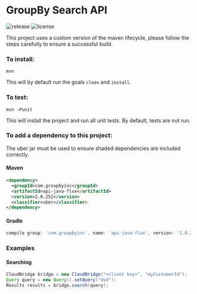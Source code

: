 GroupBy Search API
========

![release](https://img.shields.io/maven-central/v/com.groupbyinc/api-java.svg)
![license](https://img.shields.io/github/license/groupby/api-java.svg)

This project uses a custom version of the maven lifecycle, please follow the steps carefully to ensure a
successful build.

### To install:

    mvn
    
This will by default run the goals `clean` and `install`.


### To test:

    mvn -Punit
    
This will install the project and run all unit tests. By default, tests are not run.


### To add a dependency to this project:
The uber jar must be used to ensure shaded dependencies are included correctly.

#### Maven

```xml
<dependency>
  <groupId>com.groupbyinc</groupId>
  <artifactId>api-java-flux</artifactId>
  <version>2.0.252</version>
  <classifier>uber</classifier>
</dependency>
```

#### Gradle

```gradle
compile group: 'com.groupbyinc', name: 'api-java-flux', version: '2.0.252', classifier: 'uber'
```

### Examples

#### Searching

```java
CloudBridge bridge = new CloudBridge("<client key>", "myCustomerId");
Query query = new Query().setQuery("dvd");
Results results = bridge.search(query);
```
